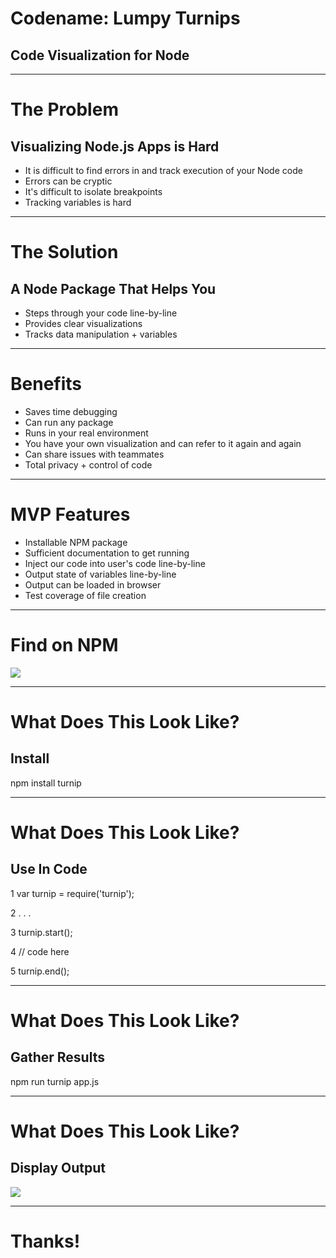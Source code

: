 # Codename: Lumpy Turnips
## Code Visualization for Node

___
# The Problem

## Visualizing Node.js Apps is Hard
* It is difficult to find errors in and track execution of your Node code
* Errors can be cryptic
* It's difficult to isolate breakpoints
* Tracking variables is hard

___
# The Solution

## A Node Package That Helps You
* Steps through your code line-by-line
* Provides clear visualizations
* Tracks data manipulation + variables
___
# Benefits

* Saves time debugging
* Can run any package
* Runs in your real environment
* You have your own visualization and can refer to it again and again
* Can share issues with teammates
* Total privacy + control of code

___
# MVP Features

* Installable NPM package
* Sufficient documentation to get running
* Inject our code into user's code line-by-line
* Output state of variables line-by-line
* Output can be loaded in browser
* Test coverage of file creation

---
# Find on NPM

![](https://dl.dropboxusercontent.com/u/6722535/npmexample.png)

---
# What Does This Look Like?
## Install

   npm install turnip

---
# What Does This Look Like?
## Use In Code

 1 var turnip = require('turnip');

 2 . . .

 3 turnip.start();

 4 // code here

 5 turnip.end();

___
# What Does This Look Like?
## Gather Results

   npm run turnip app.js

---
# What Does This Look Like?
## Display Output
![](https://dl.dropboxusercontent.com/u/6722535/mvp-wireframe.png)

---
# Thanks!
